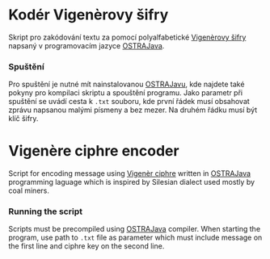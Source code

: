# Kodér Vigenèrovy šifry

Skript pro zakódování textu za pomocí polyalfabetické [Vigenèrovy šifry](https://cs.wikipedia.org/wiki/Vigen%C3%A8rova_%C5%A1ifra) napsaný v programovacím jazyce [OSTRAJava](https://github.com/tkohout/OSTRAJava).

### Spuštění

Pro spuštění je nutné mít nainstalovanou [OSTRAJavu](https://github.com/tkohout/OSTRAJava), kde najdete také pokyny pro kompilaci skriptu a spouštění programu.
Jako parametr při spuštění se uvádí cesta k `.txt` souboru, kde první řádek musí obsahovat zprávu napsanou malými písmeny a bez mezer. Na druhém řádku musí být klíč šifry.


# Vigenère ciphre encoder

Script for encoding message using [Vigenèr ciphre](https://en.wikipedia.org/wiki/Vigen%C3%A8re_cipher) written in [OSTRAJava](https://github.com/tkohout/OSTRAJava) programming laguage which is inspired by Silesian dialect used mostly by coal miners.

### Running the script

Scripts must be precompiled using [OSTRAJava](https://github.com/tkohout/OSTRAJava) compiler.
When starting the program, use path to `.txt` file as parameter which must include message on the first line and ciphre key on the second line.
